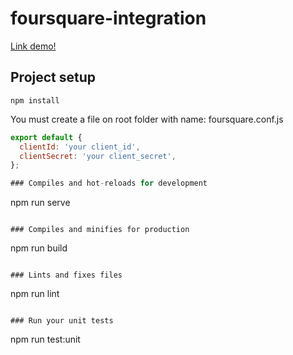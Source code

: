 # foursquare-integration

<a target="_blank" href="https://foursquare-guiwaess.firebaseapp.com">Link demo!</a>

## Project setup
```
npm install
```
You must create a file on root folder with name: foursquare.conf.js

```javascript
export default {
  clientId: 'your client_id',
  clientSecret: 'your client_secret',
};

### Compiles and hot-reloads for development
```
npm run serve
```

### Compiles and minifies for production
```
npm run build
```

### Lints and fixes files
```
npm run lint
```

### Run your unit tests
```
npm run test:unit
```
